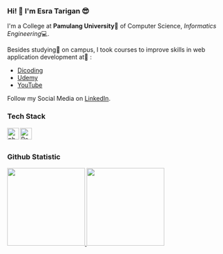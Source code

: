 ### Hi! 👋 I'm Esra Tarigan 😎

I'm a College at **Pamulang University**🏫 of Computer Science, *Informatics Engineering*💻.

Besides studying📘 on campus, I took courses to improve skills in web application development at🔭 :
 + [Dicoding](https://www.dicoding.com/)
 + [Udemy](https://www.udemy.com/)
 + [YouTube](https://www.youtube.com/freecodecamp)

Follow my Social Media on [LinkedIn](www.linkedin.com/in/esra-tarigan).

### Tech Stack
<a href="https://seeklogo.com/vector-logo/363134/laravel"><img align="left" alt="php" title="php" width="27px" src="https://seeklogo.com/images/L/laravel-logo-41EC1D4C3F-seeklogo.com.png" /></a>
<a href="https://reactjs.org/"><img align="left" alt="React" title="React" width="27px" src="https://cdn.worldvectorlogo.com/logos/react-2.svg" /></a>
<br>
<br>

### Github Statistic
<p align="left">
<a href="https://github.com/EsraTarigan">
  <img height="180em" src="https://github-readme-stats-eight-theta.vercel.app/api?username=EsraTarigan&show_icons=true&theme=algolia&include_all_commits=true&count_private=true"/>
  <img height="180em" src="https://github-readme-stats-eight-theta.vercel.app/api/top-langs/?username=EsraTarigan&layout=compact&langs_count=8&theme=algolia"/>
</a>
</p>


<!--
**EsraTarigan/EsraTarigan** is a ✨ _special_ ✨ repository because its `README.md` (this file) appears on your GitHub profile.

Here are some ideas to get you started:

- 🔭 I’m currently working on ...
- 🌱 I’m currently learning ...
- 👯 I’m looking to collaborate on ...
- 🤔 I’m looking for help with ...
- 💬 Ask me about ...
- 📫 How to reach me: ...
- 😄 Pronouns: ...
- ⚡ Fun fact: ...
-->
